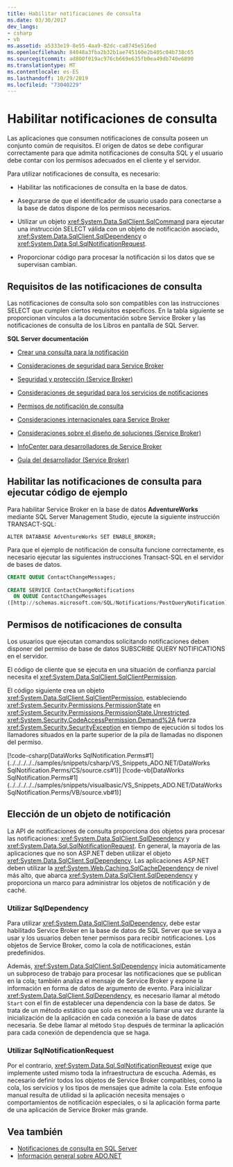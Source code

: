 ```yaml
---
title: Habilitar notificaciones de consulta
ms.date: 03/30/2017
dev_langs:
- csharp
- vb
ms.assetid: a5333e19-8e55-4aa9-82dc-ca8745e516ed
ms.openlocfilehash: 84048a3fba2b32b1ae745160e2b405c04b738c65
ms.sourcegitcommit: ad800f019ac976cb669e635fb0ea49db740e6890
ms.translationtype: MT
ms.contentlocale: es-ES
ms.lasthandoff: 10/29/2019
ms.locfileid: "73040229"
---
```

# <a name="enabling-query-notifications"></a>Habilitar notificaciones de consulta
Las aplicaciones que consumen notificaciones de consulta poseen un conjunto común de requisitos. El origen de datos se debe configurar correctamente para que admita notificaciones de consulta SQL y el usuario debe contar con los permisos adecuados en el cliente y el servidor.  
  
 Para utilizar notificaciones de consulta, es necesario:  
  
- Habilitar las notificaciones de consulta en la base de datos.  
  
- Asegurarse de que el identificador de usuario usado para conectarse a la base de datos dispone de los permisos necesarios.  
  
- Utilizar un objeto <xref:System.Data.SqlClient.SqlCommand> para ejecutar una instrucción SELECT válida con un objeto de notificación asociado, <xref:System.Data.SqlClient.SqlDependency> o <xref:System.Data.Sql.SqlNotificationRequest>.  
  
- Proporcionar código para procesar la notificación si los datos que se supervisan cambian.  
  
## <a name="query-notifications-requirements"></a>Requisitos de las notificaciones de consulta  
 Las notificaciones de consulta solo son compatibles con las instrucciones SELECT que cumplen ciertos requisitos específicos. En la tabla siguiente se proporcionan vínculos a la documentación sobre Service Broker y las notificaciones de consulta de los Libros en pantalla de SQL Server.  
  
 **SQL Server documentación**  
  
- [Crear una consulta para la notificación](https://docs.microsoft.com/previous-versions/sql/sql-server-2008-r2/ms181122(v=sql.105))  
  
- [Consideraciones de seguridad para Service Broker](https://docs.microsoft.com/previous-versions/sql/sql-server-2005/ms166059(v=sql.90))  
  
- [Seguridad y protección (Service Broker)](https://docs.microsoft.com/previous-versions/sql/sql-server-2008-r2/bb522911(v=sql.105))  
  
- [Consideraciones de seguridad para los servicios de notificaciones](https://docs.microsoft.com/previous-versions/sql/sql-server-2005/ms172604(v=sql.90))  
  
- [Permisos de notificación de consulta](https://docs.microsoft.com/previous-versions/sql/sql-server-2008-r2/ms188311(v=sql.105))  
  
- [Consideraciones internacionales para Service Broker](https://docs.microsoft.com/previous-versions/sql/sql-server-2005/ms166028(v=sql.90))  
  
- [Consideraciones sobre el diseño de soluciones (Service Broker)](https://docs.microsoft.com/previous-versions/sql/sql-server-2008-r2/bb522899(v=sql.105))  
  
- [InfoCenter para desarrolladores de Service Broker](https://docs.microsoft.com/previous-versions/sql/sql-server-2008-r2/ms166100(v=sql.105))  
  
- [Guía del desarrollador (Service Broker)](https://docs.microsoft.com/previous-versions/sql/sql-server-2008-r2/bb522908(v=sql.105))  
  
## <a name="enabling-query-notifications-to-run-sample-code"></a>Habilitar las notificaciones de consulta para ejecutar código de ejemplo  
 Para habilitar Service Broker en la base de datos **AdventureWorks** mediante SQL Server Management Studio, ejecute la siguiente instrucción TRANSACT-SQL:  
  
 `ALTER DATABASE AdventureWorks SET ENABLE_BROKER;`  
  
 Para que el ejemplo de notificación de consulta funcione correctamente, es necesario ejecutar las siguientes instrucciones Transact-SQL en el servidor de bases de datos.  
  
```sql
CREATE QUEUE ContactChangeMessages;  
  
CREATE SERVICE ContactChangeNotifications  
  ON QUEUE ContactChangeMessages  
([http://schemas.microsoft.com/SQL/Notifications/PostQueryNotification]);  
```  
  
## <a name="query-notifications-permissions"></a>Permisos de notificaciones de consulta  
 Los usuarios que ejecutan comandos solicitando notificaciones deben disponer del permiso de base de datos SUBSCRIBE QUERY NOTIFICATIONS en el servidor.  
  
 El código de cliente que se ejecuta en una situación de confianza parcial necesita el <xref:System.Data.SqlClient.SqlClientPermission>.  
  
 El código siguiente crea un objeto <xref:System.Data.SqlClient.SqlClientPermission>, estableciendo <xref:System.Security.Permissions.PermissionState> en <xref:System.Security.Permissions.PermissionState.Unrestricted>. <xref:System.Security.CodeAccessPermission.Demand%2A> fuerza <xref:System.Security.SecurityException> en tiempo de ejecución si todos los llamadores situados en la parte superior de la pila de llamadas no disponen del permiso.  
  
 [!code-csharp[DataWorks SqlNotification.Perms#1](../../../../../samples/snippets/csharp/VS_Snippets_ADO.NET/DataWorks SqlNotification.Perms/CS/source.cs#1)]
 [!code-vb[DataWorks SqlNotification.Perms#1](../../../../../samples/snippets/visualbasic/VS_Snippets_ADO.NET/DataWorks SqlNotification.Perms/VB/source.vb#1)]  
  
## <a name="choosing-a-notification-object"></a>Elección de un objeto de notificación  
 La API de notificaciones de consulta proporciona dos objetos para procesar las notificaciones: <xref:System.Data.SqlClient.SqlDependency> y <xref:System.Data.Sql.SqlNotificationRequest>. En general, la mayoría de las aplicaciones que no son ASP.NET deben utilizar el objeto <xref:System.Data.SqlClient.SqlDependency>. Las aplicaciones ASP.NET deben utilizar la <xref:System.Web.Caching.SqlCacheDependency> de nivel más alto, que abarca <xref:System.Data.SqlClient.SqlDependency> y proporciona un marco para administrar los objetos de notificación y de caché.  
  
### <a name="using-sqldependency"></a>Utilizar SqlDependency  
 Para utilizar <xref:System.Data.SqlClient.SqlDependency>, debe estar habilitado Service Broker en la base de datos de SQL Server que se vaya a usar y los usuarios deben tener permisos para recibir notificaciones. Los objetos de Service Broker, como la cola de notificaciones, están predefinidos.  
  
 Además, <xref:System.Data.SqlClient.SqlDependency> inicia automáticamente un subproceso de trabajo para procesar las notificaciones que se publican en la cola; también analiza el mensaje de Service Broker y expone la información en forma de datos de argumento de evento. Para inicializar <xref:System.Data.SqlClient.SqlDependency>, es necesario llamar al método `Start` con el fin de establecer una dependencia con la base de datos. Se trata de un método estático que solo es necesario llamar una vez durante la inicialización de la aplicación en cada conexión a la base de datos necesaria. Se debe llamar al método `Stop` después de terminar la aplicación para cada conexión de dependencia que se haga.  
  
### <a name="using-sqlnotificationrequest"></a>Utilizar SqlNotificationRequest  
 Por el contrario, <xref:System.Data.Sql.SqlNotificationRequest> exige que implemente usted mismo toda la infraestructura de escucha. Además, es necesario definir todos los objetos de Service Broker compatibles, como la cola, los servicios y los tipos de mensajes que admite la cola. Este enfoque manual resulta de utilidad si la aplicación necesita mensajes o comportamientos de notificación especiales, o si la aplicación forma parte de una aplicación de Service Broker más grande.  
  
## <a name="see-also"></a>Vea también

- [Notificaciones de consulta en SQL Server](query-notifications-in-sql-server.md)
- [Información general sobre ADO.NET](../ado-net-overview.md)
